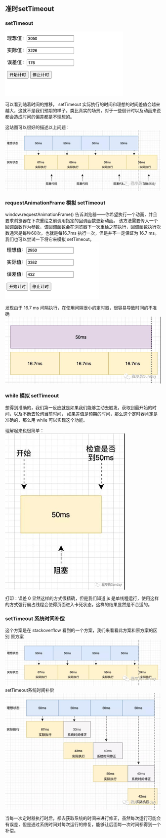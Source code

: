 ## 准时setTimeout

### setTimeout

![setTimeout html](./assets/setTimeout-html.png)

可以看到随着时间的推移， setTimeout 实际执行的时间和理想的时间差值会越来越大，这就不是我们预期的样子。类比真实的场景，对于一些倒计时以及动画来说都会造成时间的偏差都是不理想的。

这站图可以很好的描述以上问题：
![setTimeout](./assets/setTimeout.png)

### requestAnimationFrame 模拟 setTimeout

window.requestAnimationFrame() 告诉浏览器——你希望执行一个动画，并且要求浏览器在下次重绘之前调用指定的回调函数更新动画。
该方法需要传入一个回调函数作为参数，该回调函数会在浏览器下一次重绘之前执行，回调函数执行次数通常是每秒60次，也就是每16.7ms 执行一次，但是并不一定保证为 16.7 ms。
我们也可以尝试一下将它来模拟 setTimeout。
![requestAnimationFrame html](./assets/requestAnimationFrameTimeout-html.png)

发现由于 16.7 ms 间隔执行，在使用间隔很小的定时器，很容易导致时间的不准确
![requestAnimationFrame](./assets/requestAnimationFrameTimeout.png)



### while 模拟 setTimeout
想得到准确的，我们第一反应就是如果我们能够主动去触发，获取到最开始的时间，以及不断去轮询当前时间，
如果差值是预期的时间，那么这个定时器肯定是准确的，那么用 while 可以实现这个功能。

理解起来也很简单：
![while](./assets/while.png)

打印：误差 0
显然这样的方式很精确，但是我们知道 js 是单线程运行，使用这样的方式强行霸占线程会使得页面进入卡死状态，这样的结果显然是不合适的。


### setTimeout 系统时间补偿

这个方案是在 stackoverflow 看到的一个方案，我们来看看此方案和原方案的区别
原方案
![原方案](./assets/1.png)
setTimeout系统时间补偿
![setTimeout系统时间补偿](./assets/2.png)

当每一次定时器执行时后，都去获取系统的时间来进行修正，虽然每次运行可能会有误差，但是通过系统时间对每次运行的修复，能够让后面每一次时间都得到一个补偿。

